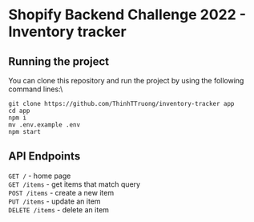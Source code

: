 #  Shopify Backend Challenge 2022 - Inventory tracker

## Running the project
You can clone this repository and run the project by using the following command lines:\
```
git clone https://github.com/ThinhTTruong/inventory-tracker app 
cd app 
npm i 
mv .env.example .env 
npm start 
```

## API Endpoints

<code>GET /</code> - home page \
<code>GET /items</code> - get items that match query \
<code>POST /items</code> - create a new item \
<code>PUT /items</code> - update an item \
<code>DELETE /items</code> - delete an item 
